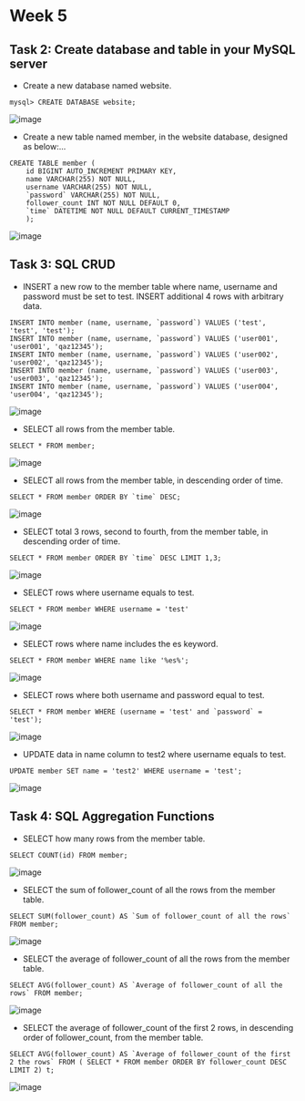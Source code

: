# Week 5

## Task 2: Create database and table in your MySQL server

- Create a new database named website.

```
mysql> CREATE DATABASE website;
```

![image]([url](https://github.com/cmchiu-grover/phase1/blob/main/week5/img/001.jpg))

- Create a new table named member, in the website database, designed as below:...

```
CREATE TABLE member (
    id BIGINT AUTO_INCREMENT PRIMARY KEY,
    name VARCHAR(255) NOT NULL,
    username VARCHAR(255) NOT NULL,
    `password` VARCHAR(255) NOT NULL,
    follower_count INT NOT NULL DEFAULT 0,
    `time` DATETIME NOT NULL DEFAULT CURRENT_TIMESTAMP
    );
```

![image](url)

## Task 3: SQL CRUD

- INSERT a new row to the member table where name, username and password must be set to test. INSERT additional 4 rows with arbitrary data.

```
INSERT INTO member (name, username, `password`) VALUES ('test', 'test', 'test');
INSERT INTO member (name, username, `password`) VALUES ('user001', 'user001', 'qaz12345');
INSERT INTO member (name, username, `password`) VALUES ('user002', 'user002', 'qaz12345');
INSERT INTO member (name, username, `password`) VALUES ('user003', 'user003', 'qaz12345');
INSERT INTO member (name, username, `password`) VALUES ('user004', 'user004', 'qaz12345');
```

![image](url)

- SELECT all rows from the member table.

```
SELECT * FROM member;
```

![image](url)

- SELECT all rows from the member table, in descending order of time.

```
SELECT * FROM member ORDER BY `time` DESC;
```

![image](url)

- SELECT total 3 rows, second to fourth, from the member table, in descending order of time.

```
SELECT * FROM member ORDER BY `time` DESC LIMIT 1,3;
```

![image](url)

- SELECT rows where username equals to test.

```
SELECT * FROM member WHERE username = 'test'
```

![image](url)

- SELECT rows where name includes the es keyword.

```
SELECT * FROM member WHERE name like '%es%';
```

![image](url)

- SELECT rows where both username and password equal to test.

```
SELECT * FROM member WHERE (username = 'test' and `password` = 'test');
```

![image](url)

- UPDATE data in name column to test2 where username equals to test.

```
UPDATE member SET name = 'test2' WHERE username = 'test';
```

![image](url)

## Task 4: SQL Aggregation Functions

- SELECT how many rows from the member table.

```
SELECT COUNT(id) FROM member;
```

![image](url)

- SELECT the sum of follower_count of all the rows from the member table.

```
SELECT SUM(follower_count) AS `Sum of follower_count of all the rows` FROM member;
```

![image](url)

- SELECT the average of follower_count of all the rows from the member table.

```
SELECT AVG(follower_count) AS `Average of follower_count of all the rows` FROM member;
```

![image](url)

- SELECT the average of follower_count of the first 2 rows, in descending order of follower_count, from the member table.

```
SELECT AVG(follower_count) AS `Average of follower_count of the first 2 the rows` FROM ( SELECT * FROM member ORDER BY follower_count DESC LIMIT 2) t;
```

![image](url)
